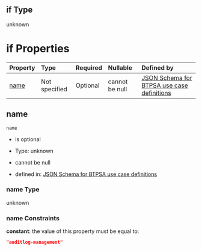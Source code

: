 ## if Type

unknown

# if Properties

| Property      | Type          | Required | Nullable       | Defined by                                                                                                                                                                                                        |
| :------------ | :------------ | :------- | :------------- | :---------------------------------------------------------------------------------------------------------------------------------------------------------------------------------------------------------------- |
| [name](#name) | Not specified | Optional | cannot be null | [JSON Schema for BTPSA use case definitions](btpsa-usecase-properties-services-items-allof-1-then-allof-12-if-properties-name.md "undefined#/properties/services/items/allOf/1/then/allOf/12/if/properties/name") |

## name



`name`

*   is optional

*   Type: unknown

*   cannot be null

*   defined in: [JSON Schema for BTPSA use case definitions](btpsa-usecase-properties-services-items-allof-1-then-allof-12-if-properties-name.md "undefined#/properties/services/items/allOf/1/then/allOf/12/if/properties/name")

### name Type

unknown

### name Constraints

**constant**: the value of this property must be equal to:

```json
"auditlog-management"
```
